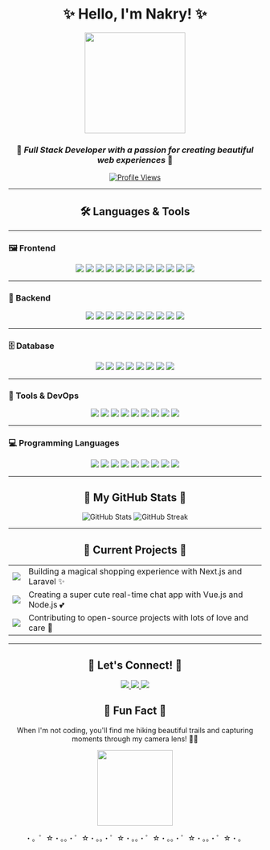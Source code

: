 <div align="center">

# ✨ Hello, I'm Nakry! ✨

<img src="https://media.giphy.com/media/v1.Y2lkPTc5MGI3NjExcDd6bWx0Nm51OHgxbHd1NXJ2ZnJtM2Vxc2Nxb2JqcWF1NWx1eDFtdCZlcD12MV9pbnRlcm5hbF9naWZfYnlfaWQmY3Q9cw/LHZyixOnHwDDy/giphy.gif" width="200" height="200" />

### 💖 *Full Stack Developer with a passion for creating beautiful web experiences* 💖

[![Profile Views](https://komarev.com/ghpvc/?username=nakry&color=ff69b4&style=flat-square&label=Profile+Views)](https://github.com/nakry)

</div>

---
<div align="center">

## 🛠️ Languages & Tools

</div>

---

### 🖼️ Frontend

<p align="center">
  <img src="https://img.shields.io/badge/HTML5-E34F26?style=for-the-badge&logo=html5&logoColor=white" />
  <img src="https://img.shields.io/badge/CSS3-1572B6?style=for-the-badge&logo=css3&logoColor=white" />
  <img src="https://img.shields.io/badge/JavaScript-F7DF1E?style=for-the-badge&logo=javascript&logoColor=black" />
  <img src="https://img.shields.io/badge/TypeScript-3178C6?style=for-the-badge&logo=typescript&logoColor=white" />
  <img src="https://img.shields.io/badge/React-61DAFB?style=for-the-badge&logo=react&logoColor=black" />
  <img src="https://img.shields.io/badge/Vue.js-4FC08D?style=for-the-badge&logo=vue.js&logoColor=white" />
  <img src="https://img.shields.io/badge/Next.js-000000?style=for-the-badge&logo=next.js&logoColor=white" />
  <img src="https://img.shields.io/badge/Nuxt.js-00C58E?style=for-the-badge&logo=nuxt.js&logoColor=white" />
  <img src="https://img.shields.io/badge/Tailwind_CSS-38B2AC?style=for-the-badge&logo=tailwind-css&logoColor=white" />
  <img src="https://img.shields.io/badge/Bootstrap-7952B3?style=for-the-badge&logo=bootstrap&logoColor=white" />
  <img src="https://img.shields.io/badge/jQuery-0769AD?style=for-the-badge&logo=jquery&logoColor=white" />
  <img src="https://img.shields.io/badge/Figma-F24E1E?style=for-the-badge&logo=figma&logoColor=white" />
</p>

---

### 🧠 Backend

<p align="center">
  <img src="https://img.shields.io/badge/Node.js-339933?style=for-the-badge&logo=node.js&logoColor=white" />
  <img src="https://img.shields.io/badge/Express.js-000000?style=for-the-badge&logo=express&logoColor=white" />
  <img src="https://img.shields.io/badge/NestJS-E0234E?style=for-the-badge&logo=nestjs&logoColor=white" />
  <img src="https://img.shields.io/badge/PHP-777BB4?style=for-the-badge&logo=php&logoColor=white" />
  <img src="https://img.shields.io/badge/Laravel-FF2D20?style=for-the-badge&logo=laravel&logoColor=white" />
  <img src="https://img.shields.io/badge/Django-092E20?style=for-the-badge&logo=django&logoColor=white" />
  <img src="https://img.shields.io/badge/Flask-000000?style=for-the-badge&logo=flask&logoColor=white" />
  <img src="https://img.shields.io/badge/Spring-6DB33F?style=for-the-badge&logo=spring&logoColor=white" />
  <img src="https://img.shields.io/badge/Java-007396?style=for-the-badge&logo=java&logoColor=white" />
  <img src="https://img.shields.io/badge/GraphQL-E10098?style=for-the-badge&logo=graphql&logoColor=white" />
</p>

---

### 🗄️ Database

<p align="center">
  <img src="https://img.shields.io/badge/MySQL-4479A1?style=for-the-badge&logo=mysql&logoColor=white" />
  <img src="https://img.shields.io/badge/MongoDB-47A248?style=for-the-badge&logo=mongodb&logoColor=white" />
  <img src="https://img.shields.io/badge/PostgreSQL-336791?style=for-the-badge&logo=postgresql&logoColor=white" />
  <img src="https://img.shields.io/badge/Firebase-FFCA28?style=for-the-badge&logo=firebase&logoColor=black" />
  <img src="https://img.shields.io/badge/SQLite-003B57?style=for-the-badge&logo=sqlite&logoColor=white" />
  <img src="https://img.shields.io/badge/Redis-DC382D?style=for-the-badge&logo=redis&logoColor=white" />
  <img src="https://img.shields.io/badge/Oracle-F80000?style=for-the-badge&logo=oracle&logoColor=white" />
  <img src="https://img.shields.io/badge/SQL_Server-CC2927?style=for-the-badge&logo=microsoft-sql-server&logoColor=white" />
</p>

---

### 🧰 Tools & DevOps

<p align="center">
  <img src="https://img.shields.io/badge/Git-F05032?style=for-the-badge&logo=git&logoColor=white" />
  <img src="https://img.shields.io/badge/GitHub-181717?style=for-the-badge&logo=github&logoColor=white" />
  <img src="https://img.shields.io/badge/GitLab-FC6D26?style=for-the-badge&logo=gitlab&logoColor=white" />
  <img src="https://img.shields.io/badge/Docker-2496ED?style=for-the-badge&logo=docker&logoColor=white" />
  <img src="https://img.shields.io/badge/Kubernetes-326CE5?style=for-the-badge&logo=kubernetes&logoColor=white" />
  <img src="https://img.shields.io/badge/AWS-232F3E?style=for-the-badge&logo=amazon-aws&logoColor=white" />
  <img src="https://img.shields.io/badge/Postman-FF6C37?style=for-the-badge&logo=postman&logoColor=white" />
  <img src="https://img.shields.io/badge/VS_Code-007ACC?style=for-the-badge&logo=visual-studio-code&logoColor=white" />
  <img src="https://img.shields.io/badge/Linux-FCC624?style=for-the-badge&logo=linux&logoColor=black" />
</p>

---

### 💻 Programming Languages

<p align="center">
  <img src="https://img.shields.io/badge/C-00599C?style=for-the-badge&logo=c&logoColor=white" />
  <img src="https://img.shields.io/badge/C++-00599C?style=for-the-badge&logo=c%2B%2B&logoColor=white" />
  <img src="https://img.shields.io/badge/CSharp-239120?style=for-the-badge&logo=c-sharp&logoColor=white" />
  <img src="https://img.shields.io/badge/Python-3776AB?style=for-the-badge&logo=python&logoColor=white" />
  <img src="https://img.shields.io/badge/Go-00ADD8?style=for-the-badge&logo=go&logoColor=white" />
  <img src="https://img.shields.io/badge/Java-007396?style=for-the-badge&logo=java&logoColor=white" />
  <img src="https://img.shields.io/badge/Kotlin-0095D5?style=for-the-badge&logo=kotlin&logoColor=white" />
  <img src="https://img.shields.io/badge/Dart-0175C2?style=for-the-badge&logo=dart&logoColor=white" />
  <img src="https://img.shields.io/badge/Swift-FA7343?style=for-the-badge&logo=swift&logoColor=white" />
</p>


---

<div align="center">

## 🌟 My GitHub Stats 🌟

<img src="https://github-readme-stats.vercel.app/api?username=Mutnakry&show_icons=true&theme=radical&border_radius=10&title_color=ff69b4&icon_color=ff69b4&text_color=a9fef7&bg_color=290,141321,675bff" alt="GitHub Stats" />

<img src="https://github-readme-streak-stats.herokuapp.com/?user=Mutnakry&theme=radical&border_radius=10&ring=ff69b4&fire=ff69b4&currStreakLabel=ff69b4" alt="GitHub Streak" />

</div>

---

<div align="center">

## 🎀 Current Projects 🎀

</div>

<table align="center">
  <tr>
    <td>
      <a href="https://github.com/nakry/project1">
        <img src="https://img.shields.io/badge/-✨_E--commerce_Platform-FC6A03?style=for-the-badge" />
      </a>
    </td>
    <td>Building a magical shopping experience with Next.js and Laravel ✨</td>
  </tr>
  <tr>
    <td>
      <a href="https://github.com/nakry/project2">
        <img src="https://img.shields.io/badge/-💬_Chat_Application-9B59B6?style=for-the-badge" />
      </a>
    </td>
    <td>Creating a super cute real-time chat app with Vue.js and Node.js 💕</td>
  </tr>
  <tr>
    <td>
      <a href="https://github.com/nakry/project3">
        <img src="https://img.shields.io/badge/-🌱_Open_Source-2ECC71?style=for-the-badge" />
      </a>
    </td>
    <td>Contributing to open-source projects with lots of love and care 🌈</td>
  </tr>
</table>

---

<div align="center">

## 📮 Let's Connect! 📮

<a href="mailto:your.email@example.com">
  <img src="https://img.shields.io/badge/-Email-D14836?style=for-the-badge&logo=gmail&logoColor=white" />
</a>
<a href="https://linkedin.com/in/yourprofile">
  <img src="https://img.shields.io/badge/-LinkedIn-0077B5?style=for-the-badge&logo=linkedin&logoColor=white" />
</a>
<a href="https://twitter.com/yourhandle">
  <img src="https://img.shields.io/badge/-Twitter-1DA1F2?style=for-the-badge&logo=twitter&logoColor=white" />
</a>

## 🌈 Fun Fact 🌈

When I'm not coding, you'll find me hiking beautiful trails and capturing moments through my camera lens! 📸✨

<img src="https://media.giphy.com/media/v1.Y2lkPTc5MGI3NjExcDd6bWx0Nm51OHgxbHd1NXJ2ZnJtM2Vxc2Nxb2JqcWF1NWx1eDFtdCZlcD12MV9pbnRlcm5hbF9naWZfYnlfaWQmY3Q9cw/LmNwrBhejkK9EFP504/giphy.gif" width="150" />

</div>

<p align="center">
  ・。゜☆・。。・゜☆・。。・゜☆・。。・゜☆・。。・゜☆・。。・゜☆・。
</p>
